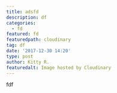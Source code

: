 ```yaml
---
title: adsfd
description: df
categories:
  - fd
featured: fd
featuredpath: cloudinary
tag: df
date: '2017-12-30 14:20'
type: post
author: Kitty R.
featuredalt: Image hosted by Cloudinary
---
```

fdf

